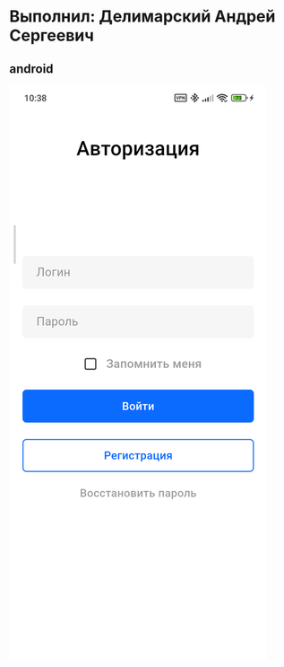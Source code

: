 # Выполнил: Делимарский Андрей Сергеевич

## android
![android](https://github.com/LekasNet/Repository_name/blob/second/android.png?raw=true)
